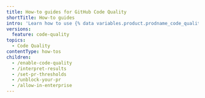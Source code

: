 ```yaml
---
title: How-to guides for GitHub Code Quality
shortTitle: How-to guides
intro: 'Learn how to use {% data variables.product.prodname_code_quality %} with these detailed guides.'
versions:
  feature: code-quality
topics:
  - Code Quality
contentType: how-tos
children:
  - /enable-code-quality
  - /interpret-results
  - /set-pr-thresholds
  - /unblock-your-pr
  - /allow-in-enterprise
---
```


